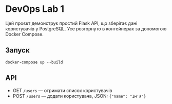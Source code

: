# DevOps Lab 1

Цей проєкт демонструє простий Flask API, що зберігає дані користувачів у PostgreSQL. Усе розгорнуто в контейнерах за допомогою Docker Compose.

## Запуск

```
docker-compose up --build
```

## API

- GET `/users` — отримати список користувачів
- POST `/users` — додати користувача, JSON: `{"name": "Ім'я"}`
